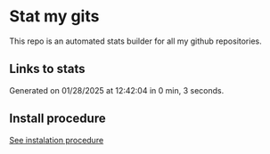 # Stat my gits

This repo is an automated stats builder for all my github repositories.

## Links to stats


Generated on 01/28/2025 at 12:42:04 in 0 min, 3 seconds.

## Install procedure

[See instalation procedure](./src/install.md)
